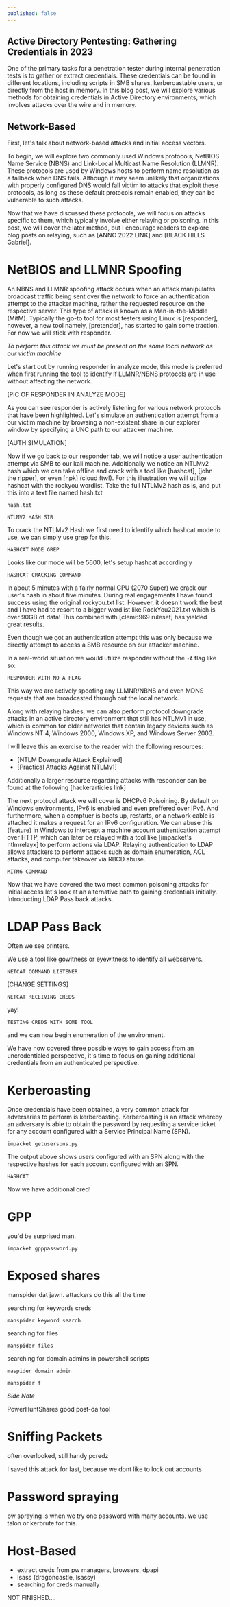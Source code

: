 ```yaml
---
published: false
---
```

## Active Directory Pentesting: Gathering Credentials in 2023

One of the primary tasks for a penetration tester during internal penetration tests is to gather or extract credentials. These credentials can be found in different locations, including scripts in SMB shares, kerberoastable users, or directly from the host in memory. In this blog post, we will explore various methods for obtaining credentials in Active Directory environments, which involves attacks over the wire and in memory.


## Network-Based

First, let's talk about network-based attacks and initial access vectors. 

To begin, we will explore two commonly used Windows protocols, NetBIOS Name Service (NBNS) and Link-Local Multicast Name Resolution (LLMNR). These protocols are used by Windows hosts to perform name resolution as a fallback when DNS fails. Although it may seem unlikely that organizations with properly configured DNS would fall victim to attacks that exploit these protocols, as long as these default protocols remain enabled, they can be vulnerable to such attacks.

Now that we have discussed these protocols, we will focus on attacks specific to them, which typically involve either relaying or poisoning. In this post, we will cover the later method, but I encourage readers to explore blog posts on relaying, such as [ANNO 2022 LINK] and [BLACK HILLS Gabriel].


# NetBIOS and LLMNR Spoofing

An NBNS and LLMNR spoofing attack occurs when an attack manipulates broadcast traffic being sent over the network to force an authentication attempt to the attacker machine, rather the requested resource on the respective server. This type of attack is known as a Man-in-the-Middle (MitM). Typically the go-to tool for most testers using Linux is [responder], however, a new tool namely, [pretender], has started to gain some traction. For now we will stick with responder. 

*To perform this attack we must be present on the same local network as our victim machine*

Let's start out by running responder in analyze mode, this mode is preferred when first running the tool to identify if LLMNR/NBNS protocols are in use without affecting the network.

[PIC OF RESPONDER IN ANALYZE MODE]

As you can see responder is actively listening for various network protocols that have been highlighted. Let's simulate an authentication attempt from a our victim machine by browsing a non-existent share in our explorer window by specifying a UNC path to our attacker machine.

[AUTH SIMULATION]

Now if we go back to our responder tab, we will notice a user authentication attempt via SMB to our kali machine. Additionally we notice an NTLMv2 hash which we can take offline and crack with a tool like [hashcat], [john the ripper], or even [npk] (cloud ftw!). For this illustration we will utilize hashcat with the rockyou wordlist. Take the full NTLMv2 hash as is, and put this into a text file named hash.txt

`hash.txt`
```
NTLMV2 HASH SIR
```

To crack the NTLMv2 Hash we first need to identify which hashcat mode to use, we can simply use grep for this.

```
HASHCAT MODE GREP
```

Looks like our mode will be 5600, let's setup hashcat accordingly

```
HASHCAT CRACKING COMMAND
```

In about 5 minutes with a fairly normal GPU (2070 Super) we crack our user's hash in about five minutes. During real engagements I have found success using the original rockyou.txt list. However, it doesn't work the best and I have had to resort to a bigger wordlist like RockYou2021.txt which is over 90GB of data! This combined with [clem6969 ruleset] has yielded great results.

Even though we got an authentication attempt this was only because we directly attempt to access a SMB resource on our attacker machine. 

In a real-world situation we would utilize responder without the `-A` flag like so:

```
RESPONDER WITH NO A FLAG
```

This way we are actively spoofing any LLMNR/NBNS and even MDNS requests that are broadcasted through out the local network. 

Along with relaying hashes, we can also perform protocol downgrade attacks in an active directory environment that still has NTLMv1 in use, which is common for older networks that contain legacy devices such as Windows NT 4, Windows 2000, Windows XP, and Windows Server 2003. 

I will leave this an exercise to the reader with the following resources:

- [NTLM Downgrade Attack Explained]
- [Practical Attacks Against NTLMv1]

Additionally a larger resource regarding attacks with responder can be found at the following [hackerarticles link]

The next protocol attack we will cover is DHCPv6 Poisoining. By default on Windows environments, IPv6 is enabled and even preffered over IPv6. And furthermore, when a comptuer is boots up, restarts, or a network cable is attached it makes a request for an IPv6 configuration. We can abuse this (feature) in Windows to intercept a machine account authentication attempt over HTTP, which can later be relayed with a tool like [impacket's ntlmrelayx] to perform actions via LDAP. Relaying authentication to LDAP allows attackers to perform attacks such as domain enumeration, ACL attacks, and computer takeover via RBCD abuse. 


```
MITM6 COMMAND
```



Now that we have covered the two most common poisoning attacks for initial access let's look at an alternative path to gaining credentials initially. Introducting LDAP Pass back attacks.

# LDAP Pass Back

Often we see printers.

We use a tool like gowitness or eyewitness to identify all webservers. 



```
NETCAT COMMAND LISTENER
```

[CHANGE SETTINGS]

```
NETCAT RECEIVING CREDS
```

yay!

```
TESTING CREDS WITH SOME TOOL
```

and we can now begin enumeration of the environment.


We have now covered three possible ways to gain access from an uncredentialed perspective, it's time to focus on gaining additional credentials from an authenticated perspective.

# Kerberoasting

Once credentials have been obtained, a very common attack for adversaries to perform is kerberoasting. Kerberoasting is an attack whereby an adversary is able to obtain the password by requesting a service ticket for any account configured with a Service Principal Name (SPN). 



```
impacket getuserspns.py
```

The output above shows users configured with an SPN along with the respective hashes for each account configured with an SPN.

```
HASHCAT
```

Now we have additional cred!




# GPP

you'd be surprised man.


```
impacket gpppassword.py
```

# Exposed shares

manspider dat jawn.
attackers do this all the time


searching for keywords creds
```
manspider keyword search
```

searching for files

```
manspider files
```

searching for domain admins in powershell scripts
```
maspider domain admin
```


```
manspider f
```

*Side Note*

PowerHuntShares good post-da tool


# Sniffing Packets

often overlooked, still handy
pcredz



I saved this attack for last, because we dont like to lock out accounts


# Password spraying

pw spraying is when we try one password with many accounts. we use talon or kerbrute for this.



# Host-Based
- extract creds from pw managers, browsers, dpapi
- lsass (dragoncastle, lsassy)
- searching for creds manually

NOT FINISHED....
